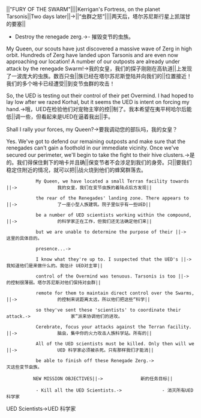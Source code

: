 ||"FURY OF THE SWARM"||||Kerrigan's Fortress, on the planet Tarsonis||Two days later||->||“虫群之怒”||||两天后，塔尔苏尼斯行星上凯瑞甘的要塞||

- Destroy the renegade zerg.->- 摧毁变节的虫族。

My Queen, our scouts have just discovered a massive wave of Zerg in high orbit. Hundreds of Zerg have landed upon Tarsonis and are even now approaching our location! A number of our outposts are already under attack by the renegade Swarm!->我的女皇，我们的探子刚刚在高轨道||上发现了一波庞大的虫族。数百只虫||族已经在塔尔苏尼斯登陆并向我们的||位置接近！我们的多个哨卡已经遭受||到变节虫群的攻击！

So, the UED is testing out their control of their pet Overmind. I had hoped to lay low after we razed Korhal, but it seems the UED is intent on forcing my hand.->哦，UED在检验他们对宠物主宰的控||制了。我本希望在夷平柯哈尔后能低||调一些，但看起来是UED在逼着我出||手。

Shall I rally your forces, my Queen?->要我调动您的部队吗，我的女皇？

Yes. We've got to defend our remaining outposts and make sure that the renegades can't gain a foothold in our immediate vicinity. Once we've secured our perimeter, we'll begin to take the fight to their hive clusters.->是的。我们得保住剩下的哨卡并且确||保变节者不会涉足到我们的身旁。只||要我们稳定住附近的情况，就可以把||战火烧到他们的蜂窝群落去。

               My Queen, we have located a small Terran facility towards ||->               我的女皇，我们在变节虫族的着陆点后方发现||

               the rear of the Renegades' landing zone. There appears to ||->               了一座小型人族建筑。院子里似乎有一些UED||

               be a number of UED scientists working within the compound, ||->               的科学家正在工作，但我们还无法确定他们来||

               but we are unable to determine the purpose of their ||->               这里的具体目的。

               presence...->               

               I know what they're up to. I suspected that the UED's ||->               我知道他们是来做什么的。我估计 UED对主宰||

               control of the Overmind was tenuous. Tarsonis is too ||->               的控制很薄弱。塔尔苏尼斯对他们保持对虫群||

               remote for them to maintain direct control over the Swarms, ||->               的控制来说距离太远，所以他们把这些“科学||

               so they've sent these 'scientists' to coordinate their attack.->               家”派来协调他们的进攻。

               Cerebrate, focus your attacks against the Terran facility. ||->               脑虫，集中你的火力攻击人族科学站。所有的||

               All of the UED scientists must be killed. Only then will we ||->               UED 科学家必须被杀死。只有那样我们才能消||

               be able to finish off these Renegade Zerg.->               灭这些变节虫族。

              NEW MISSION OBJECTIVES||->              新的任务目标||

               - Kill all the UED Scientists.->               - 消灭所有UED科学家

UED Scientists->UED 科学家

